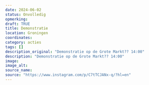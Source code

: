 ```yaml
---
date: 2024-06-02
status: Onvolledig
opmerking: 
draft: TRUE
title: Demonstratie
location: Groningen
coordinates: 
category: acties
tags: []
description_original: "Demonstratie op de Grote Markt?? 14:00"
description: "Demonstratie op de Grote Markt?? 14:00"
image: 
image_alt: 
source_name: 
source: "https://www.instagram.com/p/C7tTCJANx-q/?hl=en"
---
```

